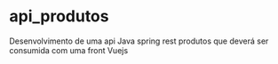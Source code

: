 # api_produtos
Desenvolvimento de uma api  Java spring rest produtos que deverá ser consumida com uma front Vuejs
